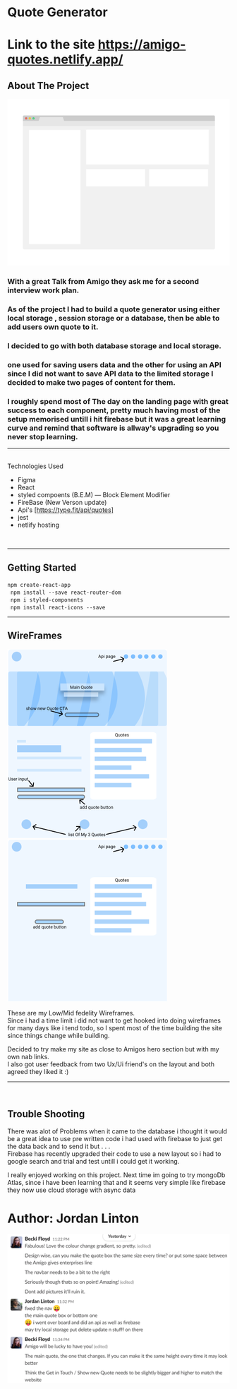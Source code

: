 # Quote Generator  
# Link to the site https://amigo-quotes.netlify.app/
## About The Project
<img src="./src/components/images/aboutProject.png">

### With a great Talk from Amigo they ask me for a second interview work plan.
### As of the project I had to build a quote generator using either local storage , session storage or a database, then be able to add users own quote to it.   
### I decided to go with both database storage and local storage.
### one used for saving users data and the other for using an API since I did not want to save API data to the limited storage I decided to make two pages of content for them.
### I roughly spend most of The day on the landing page with great success to each component, pretty much having most of the setup memorised untill i hit firebase but it was a great learning curve and remind that software is allway's upgrading so you never stop learning.
<hr>
<br>
Technologies Used

- Figma
- React 
- styled compoents (B.E.M) — Block Element Modifier
- FireBase (New Verson update)
- Api's [https://type.fit/api/quotes]
- jest
- netlify hosting

<br>
<hr>

## Getting Started 


` npm create-react-app  `  
` npm install --save react-router-dom`  
` npm i styled-components`  
` npm install react-icons --save`
<br>
<hr>

## WireFrames

<img src="./src/components/images/ReadMeWireframe1.svg">
<img src="./src/components/images/ReadMeWireframe2.svg">


These are my Low/Mid fedelity Wireframes.  
Since i had a time limit i did not want to get hooked into doing wireframes for many days like i tend todo, so I spent most of the time building the site since things change while building.   

Decided to try make my site as close to Amigos hero section but with my own nab links.  
I also got user feedback from two Ux/Ui friend's on the layout and both agreed they liked it :)   

<hr>
<br>

## Trouble Shooting  
There was alot of Problems when it came to the database i thought it would be a  great idea to use pre written code i had used with firebase to just get the data back and to send it but . . .  
Firebase has recently upgraded their code to use a new layout so i had to google search and trial and test untill i could get it working.

I really enjoyed working on this project.
Next time im going to try mongoDb Atlas, since i have been learning that and it seems very simple like firebase they now use cloud storage with async data

# Author: Jordan Linton

<img src="./src/components/images/userFeedback.png">